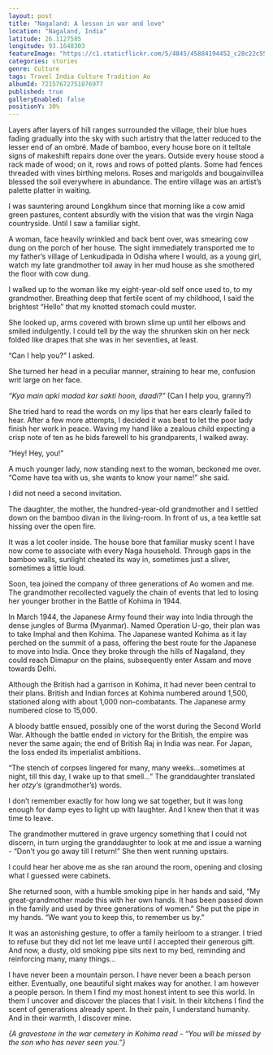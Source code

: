 ```yaml
---
layout: post
title: "Nagaland: A lesson in war and love"
location: "Nagaland, India"
latitude: 26.1127585
longitude: 93.1648303
featureImage: "https://c1.staticflickr.com/5/4845/45884194452_c28c22c55d_c.jpg"
categories: stories
genre: Culture
tags: Travel India Culture Tradition Ao
albumId: 72157672751876977
published: true
galleryEnabled: false
positionY: 30%
---
```


Layers after layers of hill ranges surrounded the village, their blue hues fading gradually into the sky with such artistry that the latter reduced to the lesser end of an ombré. Made of bamboo, every house bore on it telltale signs of makeshift repairs done over the years. Outside every house stood a rack made of wood; on it, rows and rows of potted plants. Some had fences threaded with vines birthing melons. Roses and marigolds and bougainvillea blessed the soil everywhere in abundance. The entire village was an artist’s palette platter in waiting.

I was sauntering around Longkhum since that morning like a cow amid green pastures, content absurdly with the vision that was the virgin Naga countryside. Until I saw a familiar sight. 

A woman, face heavily wrinkled and back bent over, was smearing cow dung on the porch of her house. The sight immediately transported me to my father’s village of Lenkudipada in Odisha where I would, as a young girl, watch my late grandmother toil away in her mud house as she smothered the floor with cow dung. 

I walked up to the woman like my eight-year-old self once used to, to my grandmother. Breathing deep that fertile scent of my childhood, I said the brightest “Hello” that my knotted stomach could muster.

She looked up, arms covered with brown slime up until her elbows and smiled indulgently. I could tell by the way the shrunken skin on her neck folded like drapes that she was in her seventies, at least.

“Can I help you?” I asked.

She turned her head in a peculiar manner, straining to hear me, confusion writ large on her face.

_“Kya main apki madad kar sakti hoon, daadi?”_ (Can I help you, granny?) 

She tried hard to read the words on my lips that her ears clearly failed to hear. After a few more attempts, I decided it was best to let the poor lady finish her work in peace. Waving my hand like a zealous child expecting a crisp note of ten as he bids farewell to his grandparents, I walked away. 

“Hey! Hey, you!”

A much younger lady, now standing next to the woman, beckoned me over.
“Come have tea with us, she wants to know your name!” she said.

I did not need a second invitation.

The daughter, the mother, the hundred-year-old grandmother and I settled down on the bamboo divan in the living-room. In front of us, a tea kettle sat hissing over the open fire. 

It was a lot cooler inside. The house bore that familiar musky scent I have now come to associate with every Naga household. Through gaps in the bamboo walls, sunlight cheated its way in, sometimes just a sliver, sometimes a little loud. 

Soon, tea joined the company of three generations of Ao women and me. The grandmother recollected vaguely the chain of events that led to losing her younger brother in the Battle of Kohima in 1944. 

In March 1944, the Japanese Army found their way into India through the dense jungles of Burma (Myanmar). Named Operation U-go, their plan was to take Imphal and then Kohima. The Japanese wanted Kohima as it lay perched on the summit of a pass, offering the best route for the Japanese to move into India. Once they broke through the hills of Nagaland, they could reach Dimapur on the plains, subsequently enter Assam and move towards Delhi.

Although the British had a garrison in Kohima, it had never been central to their plans. British and Indian forces at Kohima numbered around 1,500, stationed along with about 1,000 non-combatants. The Japanese army numbered close to 15,000.

A bloody battle ensued, possibly one of the worst during the Second World War. Although the battle ended in victory for the British, the empire was never the same again; the end of British Raj in India was near. For Japan, the loss ended its imperialist ambitions.

“The stench of corpses lingered for many, many weeks…sometimes at night, till this day, I wake up to that smell…” The granddaughter translated her _otzy’s_ (grandmother’s) words.

I don’t remember exactly for how long we sat together, but it was long enough for damp eyes to light up with laughter. And I knew then that it was time to leave.

The grandmother muttered in grave urgency something that I could not discern, in turn urging the granddaughter to look at me and issue a warning - “Don’t you go away till I return!” She then went running upstairs. 

I could hear her above me as she ran around the room, opening and closing what I guessed were cabinets.

She returned soon, with a humble smoking pipe in her hands and said, “My great-grandmother made this with her own hands. It has been passed down in the family and used by three generations of women.” She put the pipe in my hands. “We want you to keep this, to remember us by.”

It was an astonishing gesture, to offer a family heirloom to a stranger. I tried to refuse but they did not let me leave until I accepted their generous gift. And now, a dusty, old smoking pipe sits next to my bed, reminding and reinforcing many, many things…

I have never been a mountain person. I have never been a beach person either. Eventually, one beautiful sight makes way for another. I am however a people person. In them I find my most honest intent to see this world. In them I uncover and discover the places that I visit. In their kitchens I find the scent of generations already spent. In their pain, I understand humanity. And in their warmth, I discover mine.

_{A gravestone in the war cemetery in Kohima read - “You will be missed by the son who has never seen you.”}_ 
